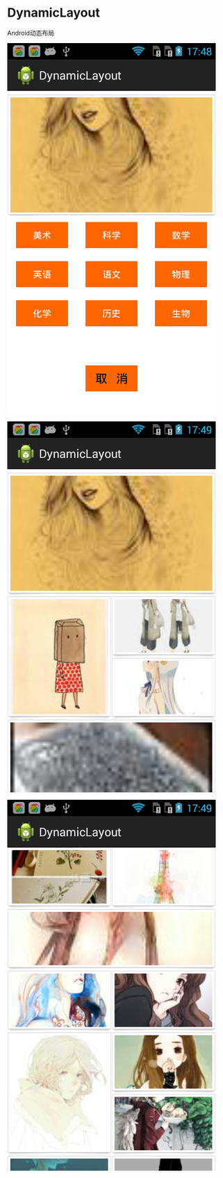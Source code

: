 DynamicLayout
=================

Android动态布局 

![Screenshot](https://github.com/BetterAndroid/DynamicLayout/blob/master/pic/360%E6%89%8B%E6%9C%BA%E5%8A%A9%E6%89%8B%E6%88%AA%E5%9B%BE0520_17_45_01.png?raw=true)

![Screenshot](https://github.com/BetterAndroid/DynamicLayout/blob/master/pic/360%E6%89%8B%E6%9C%BA%E5%8A%A9%E6%89%8B%E6%88%AA%E5%9B%BE0520_17_45_02.png?raw=true)

![Screenshot](https://github.com/BetterAndroid/DynamicLayout/blob/master/pic/360%E6%89%8B%E6%9C%BA%E5%8A%A9%E6%89%8B%E6%88%AA%E5%9B%BE0520_17_46_01.png?raw=true)

